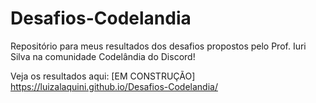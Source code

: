 # Desafios-Codelandia
Repositório para meus resultados dos desafios propostos pelo Prof. Iuri Silva na comunidade Codelândia do Discord!

Veja os resultados aqui: [EM CONSTRUÇÃO]
https://luizalaquini.github.io/Desafios-Codelandia/
